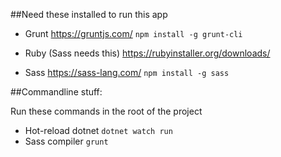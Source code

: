 ##Need these installed to run this app

- Grunt https://gruntjs.com/
`npm install -g grunt-cli`

- Ruby (Sass needs this) https://rubyinstaller.org/downloads/

- Sass https://sass-lang.com/
`npm install -g sass`

##Commandline stuff:

Run these commands in the root of the project

- Hot-reload dotnet  `dotnet watch run`
- Sass compiler `grunt`